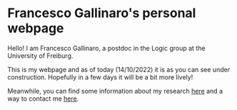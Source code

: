 <html>
<body>
<h1>Francesco Gallinaro's personal webpage</h1>
<p>Hello! I am Francesco Gallinaro, a postdoc in the Logic group at the University of Freiburg.</p>
<p>This is my webpage and as of today (14/10/2022) it is as you can see under construction. Hopefully in a few days it will be a bit more lively! </p>
<p>Meanwhile, you can find some information about my research <a href="research.md">here</a> and a way to contact me <a href="contact.md">here</a>.</p>
</body>
</html>
